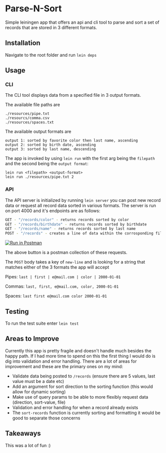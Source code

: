 # Parse-N-Sort

Simple leiningen app that offers an api and cli tool to parse and sort a set of records that are stored in 3 different formats.

## Installation

Navigate to the root folder and run `lein deps`

## Usage

### CLI

The CLI tool displays data from a specified file in 3 output formats.

The available file paths are
```
./resources/pipe.txt
./resourcs/comma.csv
./resources/spaces.txt
```
The available output formats are

```
output 1: sorted by favorite color then last name, ascending
output 2: sorted by birth date, ascending
output 3: sorted by last name, descending
```
The app is invoked by using `lein run` with the first arg being the `filepath` and the second being the `output format`:
```
lein run <filepath> <output-format>
lein run ./resources/pipe.txt 2
```

### API

The API server is initialized by running `lein server` you can post new record data or request all record data sorted in various formats. The server is run on port 4000 and it's endpoints are as follows: 
```sh
GET - "/records/color" - returns records sorted by color
GET - "/records/birthdate" - returns records sorted by birthdate
GET - "/records/name" - returns records sorted by last name
POST - "/records" - creates a line of data within the corrosponding file based on format
```
[![Run in Postman](https://run.pstmn.io/button.svg)](https://app.getpostman.com/run-collection/e54bbba82b59a4ca2a5a) 

The above button is a postman collection of these requests.

The `POST` body takes a key of `new-line` and is looking for a string that matches either of the 3 formats the app will accept

Pipes: `last | first | e@mail.com | color | 2000-01-01`

Commas: `last, first, e@mail.com, color, 2000-01-01`

Spaces: `last first e@mail.com color 2000-01-01`

## Testing

To run the test suite enter `lein test`

## Areas to Improve

Currently this app is pretty fragile and doesn't handle much besides the happy path. If I had more time to spend on this the first thing I would do is dig into validation and error handling. There are a lot of areas for improvement and these are the primary ones on my mind:

- Validate data being posted to `/records` (ensure there are 5 values, last value must be a date etc)
- Add an argument for sort direction to the sorting function (this would allow for dynamic sorting)
- Make use of query params to be able to more flexibly request data (direction, sort-value, file)
- Validation and error handling for when a record already exists
- The `sort-records` function is currently sorting and formatting it would be good to separate those concerns

## Takeaways
This was a lot of fun :)

